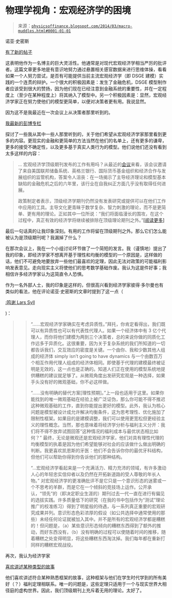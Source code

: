 <!--yml

类别：未分类

日期：2024-05-18 06:52:43

-->

# 物理学视角：宏观经济学的困境

> 来源：[`physicsoffinance.blogspot.com/2014/03/macro-muddles.html#0001-01-01`](http://physicsoffinance.blogspot.com/2014/03/macro-muddles.html#0001-01-01)

诺亚·史密斯

[有了新的帖子](http://noahpinionblog.blogspot.fr/2014/03/how-macro-answered-its-critics.html)

这表明他作为一名博主的巨大灵活性。他通常是对现代宏观经济学相当严厉的批评者。这篇文章更多地是有意识地努力通过悬置相关感官数据来进行思维体操，看看如果一个人努力尝试，是否有可能提供当前主流宏观经济学（即 DSGE 建模）实践的一个连贯的辩护。一个很大的积极因素是：发生了金融危机，DSGE 模型制作者应该受到很大的赞扬，因为他们现在已经注意到金融系统的重要性，并在一定程度上（至少在某种程度上）将其纳入了模型中。另一个积极因素是：显然，宏观经济学家正在努力使他们的模型更简单，以便对决策者更有用。我说显然。

因为这不是我最近在一次会议上从决策者那里听到的。

[我最新的彭博专栏](http://www.bloombergview.com/articles/2014-03-09/where-s-economics-when-we-need-it)

探讨了一些我从其中一些人那里听到的，关于他们希望从宏观经济学家那里看到更多的内容。更现实的金融和更简单的方法当然在他们的名单上，还有更多的谦卑，更多的接受不确定性，以及更多基于真实人类行为的模型。他们说他们还没有看到太多这样的内容：

> ... 宏观经济学顶级期刊发布的工作有用吗？从最近的[会议](http://www.essex.ac.uk/economics/news_and_seminars/ESRC.aspx)来看，该会议邀请了来自美国联邦储备系统、英格兰银行、国际货币基金组织和经济合作与发展组织的监管机构，答案令人沮丧：在一场揭示了主导经济理论和模型基本缺陷的金融危机之后的六年里，该行业在自我纠正方面几乎没有取得任何进展。
> 
> 政策制定者表示，顶级经济学期刊仍然没有发表研究或提供可以在他们工作中应用的工具。主导文化更青睐于数学复杂、智力刺激的理论，而不是更简单、更有用的理论。正如其中一位所说：“我们将面临漫长的围攻，在这个过程中，真正有效的经济学将继续被排除在顶级理论期刊之外。”[[阅读更多]](http://www.bloombergview.com/articles/2014-03-09/where-s-economics-when-we-need-it)

最后一句话真的让我印象深刻。有用的工作将留在顶级期刊之外。那么它们怎么能被认为是顶级期刊呢？我漏掉了什么？

在那次会议上，我在一个小组讨论环节做了一个简短的发言。我（谨慎地）提出了我的印象，即经济学家不想离开基于理性和均衡的模型的一个原因是，这样做的话，他们不可避免地要放弃一些他们最喜欢的定理，因此无法对政策的可能福利影响发表意见。走向现实主义将使他们的思考数学基础作废。我认为这是件好事；我相信许多经济学家认为这简直令人恐惧。

作为一名外部人士，我的印象是这样的，但很高兴看到经济学家彼得·多尔曼也有类似的看法，他在评论诺亚·史密斯的文章时提到了这一点（

[:鸣谢 Lars Syll](http://larspsyll.wordpress.com/2014/03/08/noah-smith-and-other-teflon-coated-defenders-of-mainstream-macro-modeling/)

)：

> > “……宏观经济学家确实在考虑异质性。”拜托，你肯定看得出，我们既可以有异质性也可以有代表性代理人。如果一个经济体中有 3 亿个代理人，而你将他们建模为两到三个决策者，总的来说你做的同质化工作远多于异质化。这很重要，因为关于复杂系统的我们所知道的一切都告诉我们，交互效应的密度是关键。一个由你、我和少数其他人组成的经济体 simply isn’t going to have dynamics 与一个由数百万个相互作用代理人组成的经济体相同。即使基于代理的建模最终被证明是无效的，这一点也是正确的。知道人们正在使用的模型系统地提供糟糕的建议就足够了。从微观角度出发研究宏观是一种选择，如果手头没有好的微观基础，你不必这样做。
> > 
> > “……没有明确的替代方案[理性预期]。”上一段也适用于这里。如果你能找到的唯一微观基础在经验上被广泛证伪，那么你可能不得不推迟这种微观基础的工作，直到你能提出更好的模型。此外，我认为核心问题是模型被设计成允许解决均衡条件，这为思考理性、优化施加了限制性框架。如果目的是建模调整，我们可以使用更宽松但更经验主义的理性概念。当然，那也意味着将经济学分析与福利主义分开：我们将不得不放弃试图回答“这种情况的福利成本与最优状态相比如何？” 最终，无论是微观还是宏观经济学家，他们对具有理性代理的均衡模型的执着是因为他们希望能够对社会的应该做什么做出明确的判断。我更喜欢凯恩斯的牙医：他们不会告诉你你的最优牙科结构，但他们可以帮助你得到你告诉他们的那种结构。
> > 
> > “...宏观经济学看起来是一个充满活力、精力充沛的领域，有许多激动人心的年轻忠实信仰者以及仍然在开拓新道路的受人尊敬的年长人物。” 对宏观经济学的更准确批评不是它只是一个意识形态的迷雾或一个不思考的羊群，而是它在一个倾斜的竞技场上运作。公开承认，“领先”的（即决定职业生涯的）期刊过去一代一直在进行有偏见的选拔实践。许多质量低下的研究（在我的书中包括作为“测试”理论推广的校准练习）得到了明星般的待遇，与一系列真正重要的宏观研究成果并列。意识形态色彩浓厚的假设（如公共选择中通常使用的那些）未经任何论证就被加入其中。并不是所有的宏观经济学都是糟糕的！但问题是，（a）某些意识形态倾向的糟糕东西得到了额外的推动，而好东西没有，（b）没有明确的过程可以使随着时间的推移，随着糟糕之处变得明显，将这些糟糕东西淘汰掉。我们每年都在重新打同样的糟糕宏观战役。

再次，我认为经济学家

[喜欢讲述某种类型的故事](https://medium.com/the-physics-of-finance/8b45018f432a)

他们喜欢讲述符合某种熟悉框架的故事，这种框架与他们在学生时代学到的所有美好（？）福利定理相联系。唯一的问题是，这些定理只适用于一个与现实世界大相径庭的虚构世界。因此，我们顶级期刊上充斥着无用的理论。太好了。
